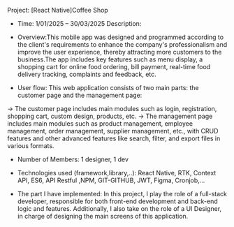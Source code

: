 Project: [React Native]Coffee Shop 

+ Time: 1/01/2025 – 30/03/2025 Description:

+ Overview:This mobile app was designed and programmed according to the client's requirements to enhance the company's professionalism and improve the user experience, thereby attracting more customers to the business.The app includes key features such as menu display, a shopping cart for online food ordering, bill payment, real-time food delivery tracking, complaints and feedback, etc.

+ User flow: This web application consists of two main parts: the customer page and the management page:

 -> The customer page includes main modules such as login, registration, shopping cart, custom design, products, etc.
 -> The management page includes main modules such as product management, employee management, order management, supplier management, etc., with CRUD features and other advanced features like search, filter, and export files in various formats.

+ Number of Members: 1 designer, 1 dev

+ Technologies used (framework,library,..):  React Native, RTK, Context API, ES6, API Restful ,NPM, GIT-GITHUB, JWT, Figma, Cronjob,…

+ The part I have implemented: 
In this project, I play the role of a full-stack developer, responsible for both front-end development and back-end logic and features. Additionally, I also take on the role of a UI Designer, in charge of designing the main screens of this application.
